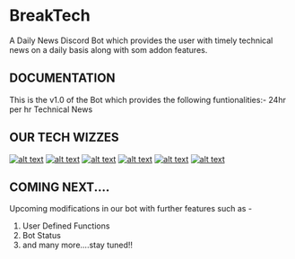 # BreakTech

A Daily News Discord Bot which provides the user with timely technical news on a daily basis along with som addon features.

## DOCUMENTATION

This is the v1.0 of the Bot which provides the following funtionalities:- 
24hr per hr Technical News

## OUR TECH WIZZES
<!-- Please don't remove this: Grab your social icons from https://github.com/carlsednaoui/gitsocial -->
[![alt text][1.1]][1]
[![alt text][2.1]][2]
[![alt text][3.1]][3]
[![alt text][4.1]][4]
[![alt text][5.1]][5]
[![alt text][6.1]][6]
<!-- icons with padding -->

[1.1]: http://i.imgur.com/tXSoThF.png (twitter icon with padding)
[2.1]: http://i.imgur.com/P3YfQoD.png (facebook icon with padding)
[3.1]: http://i.imgur.com/yCsTjba.png (google plus icon with padding)
[4.1]: http://i.imgur.com/YckIOms.png (tumblr icon with padding)
[5.1]: http://i.imgur.com/1AGmwO3.png (dribbble icon with padding)
[6.1]: http://i.imgur.com/0o48UoR.png (github icon with padding)

<!-- links to your social media accounts -->
<!-- update these accordingly -->

[1]: http://www.twitter.com/carlsednaoui
[2]: http://www.facebook.com/sednaoui
[3]: https://plus.google.com/+CarlSednaoui
[4]: http://carlsed.tumblr.com
[5]: http://dribbble.com/carlsednaoui
[6]: http://www.github.com/carlsednaoui

<!--
<table>
  <tr>
    <td align="center">
      <a href="https://github.com/shikharagrawal2002"><i class="fa fa-github"></i></a>
              <img src="https://imgur.com/xlUR625.jpg" width="100px" alt=""/><br />
              <sub><b>Shikhar Agrawal</b></sub>
              <br/>
              [1.1]: http://i.imgur.com/tXSoThF.png (twitter icon with padding)
              [2.1]: http://i.imgur.com/P3YfQoD.png (facebook icon with padding)
              [3.1]: http://i.imgur.com/yCsTjba.png (google plus icon with padding)
              [4.1]: http://i.imgur.com/YckIOms.png (tumblr icon with padding)
              [5.1]: http://i.imgur.com/1AGmwO3.png (dribbble icon with padding)
              [6.1]: http://i.imgur.com/0o48UoR.png (github icon with padding)
                💻🏸🏓<br>
      <i>Let's go invent tommorow instead of <br>worrying about what happened yesterday.</i>
          </td>
    <td align="center">
            <a href="">
              <img src="" width="100px" alt=""/><br/>
              <sub><b>Kritika Malhotra</b></sub>
            </a><br/>
            <a >
                💻
            </a>
    </td>
    <td align="center">
            <a href=''>
              <img src="" width="100px" alt=""/><br/>
              <sub><b>Nikhil Taparia</b></sub>
            </a><br/>
            <a >
                📖
            </a>
     </td>
  </tr>
</table>-->
## COMING NEXT....

Upcoming modifications in our bot with further features such as - 

1. User Defined Functions
2. Bot Status
3. and many more....stay tuned!!
